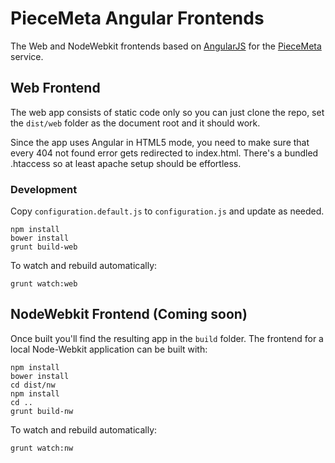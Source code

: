 # PieceMeta Angular Frontends #

The Web and NodeWebkit frontends based on [AngularJS](https://angularjs.org/) for the [PieceMeta](http://www.piecemeta.com) service.

## Web Frontend ##

The web app consists of static code only so you can just clone the repo, set the ``dist/web`` folder as the document root and it should work.

Since the app uses Angular in HTML5 mode, you need to make sure that every 404 not found error gets redirected to index.html. There's a bundled .htaccess so at least apache setup should be effortless.

### Development ###

Copy ``configuration.default.js`` to ``configuration.js`` and update as needed.

```shell
npm install
bower install
grunt build-web
```

To watch and rebuild automatically:

```shell
grunt watch:web
```

## NodeWebkit Frontend (Coming soon) ##

Once built you'll find the resulting app in the ``build`` folder. The frontend for a local Node-Webkit application can be built with:

```shell
npm install
bower install
cd dist/nw
npm install
cd ..
grunt build-nw
```

To watch and rebuild automatically:

```shell
grunt watch:nw
```
